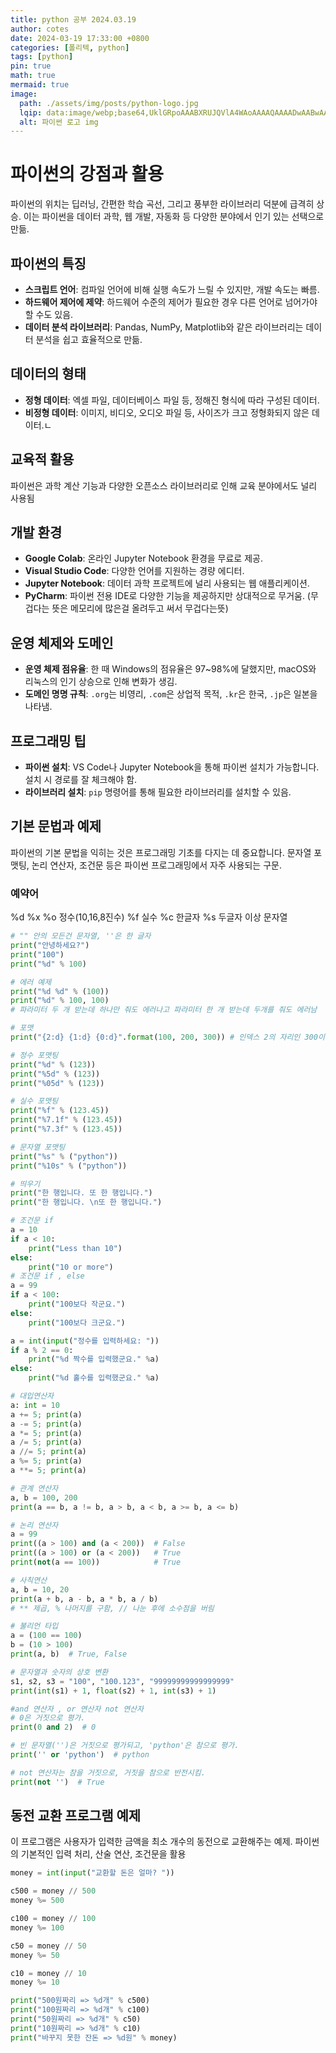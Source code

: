 ```yaml
---
title: python 공부 2024.03.19
author: cotes
date: 2024-03-19 17:33:00 +0800
categories: [폴리텍, python]
tags: [python]
pin: true
math: true
mermaid: true
image:
  path: ./assets/img/posts/python-logo.jpg
  lqip: data:image/webp;base64,UklGRpoAAABXRUJQVlA4WAoAAAAQAAAADwAABwAAQUxQSDIAAAARL0AmbZurmr57yyIiqE8oiG0bejIYEQTgqiDA9vqnsUSI6H+oAERp2HZ65qP/VIAWAFZQOCBCAAAA8AEAnQEqEAAIAAVAfCWkAALp8sF8rgRgAP7o9FDvMCkMde9PK7euH5M1m6VWoDXf2FkP3BqV0ZYbO6NA/VFIAAAA
  alt: 파이썬 로고 img 
---
```

# 파이썬의 강점과 활용

파이썬의 위치는 딥러닝, 간편한 학습 곡선, 그리고 풍부한 라이브러리 덕분에 급격히 상승. 이는 파이썬을 데이터 과학, 웹 개발, 자동화 등 다양한 분야에서 인기 있는 선택으로 만듦.

## 파이썬의 특징
- **스크립트 언어**: 컴파일 언어에 비해 실행 속도가 느릴 수 있지만, 개발 속도는 빠름.
- **하드웨어 제어에 제약**: 하드웨어 수준의 제어가 필요한 경우 다른 언어로 넘어가야 할 수도 있음.
- **데이터 분석 라이브러리**: Pandas, NumPy, Matplotlib와 같은 라이브러리는 데이터 분석을 쉽고 효율적으로 만듦.

## 데이터의 형태
- **정형 데이터**: 엑셀 파일, 데이터베이스 파일 등, 정해진 형식에 따라 구성된 데이터.
- **비정형 데이터**: 이미지, 비디오, 오디오 파일 등, 사이즈가 크고 정형화되지 않은 데이터.ㄴ

## 교육적 활용
파이썬은 과학 계산 기능과 다양한 오픈소스 라이브러리로 인해 교육 분야에서도 널리 사용됨

## 개발 환경
- **Google Colab**: 온라인 Jupyter Notebook 환경을 무료로 제공.
- **Visual Studio Code**: 다양한 언어를 지원하는 경량 에디터.
- **Jupyter Notebook**: 데이터 과학 프로젝트에 널리 사용되는 웹 애플리케이션.
- **PyCharm**: 파이썬 전용 IDE로 다양한 기능을 제공하지만 상대적으로 무거움. (무겁다는 뜻은 메모리에 많은걸 올려두고 써서 무겁다는뜻)

## 운영 체제와 도메인
- **운영 체제 점유율**: 한 때 Windows의 점유율은 97~98%에 달했지만, macOS와 리눅스의 인기 상승으로 인해 변화가 생김.
- **도메인 명명 규칙**: `.org`는 비영리, `.com`은 상업적 목적, `.kr`은 한국, `.jp`은 일본을 나타냄.

## 프로그래밍 팁
- **파이썬 설치**: VS Code나 Jupyter Notebook을 통해 파이썬 설치가 가능합니다. 설치 시 경로를 잘 체크해야 함.
- **라이브러리 설치**: `pip` 명령어를 통해 필요한 라이브러리를 설치할 수 있음.

## 기본 문법과 예제
파이썬의 기본 문법을 익히는 것은 프로그래밍 기초를 다지는 데 중요합니다. 문자열 포맷팅, 논리 연산자, 조건문 등은 파이썬 프로그래밍에서 자주 사용되는 구문.

### 예약어

%d %x %o 정수(10,16,8진수) 
%f 실수
%c 한글자
%s 두글자 이상 문자열

```python
# "" 안의 모든건 문자열, ''은 한 글자
print("안녕하세요?")
print("100")
print("%d" % 100)

# 에러 예제
print("%d %d" % (100))  
print("%d" % 100, 100)  
# 파라미터 두 개 받는데 하나만 줘도 에러나고 파라미터 한 개 받는데 두개를 줘도 에러남 

# 포맷
print("{2:d} {1:d} {0:d}".format(100, 200, 300)) # 인덱스 2의 자리인 300이 맨 처음에 오고 1의자리인 100이 2번째 이런식

# 정수 포맷팅
print("%d" % (123))
print("%5d" % (123))
print("%05d" % (123))

# 실수 포맷팅
print("%f" % (123.45))
print("%7.1f" % (123.45))
print("%7.3f" % (123.45))

# 문자열 포맷팅
print("%s" % ("python"))
print("%10s" % ("python"))

# 띄우기
print("한 행입니다. 또 한 행입니다.")
print("한 행입니다. \n또 한 행입니다.")

# 조건문 if
a = 10
if a < 10:
    print("Less than 10")
else:
    print("10 or more")
# 조건문 if , else
a = 99
if a < 100:
    print("100보다 작군요.")
else:
    print("100보다 크군요.")

a = int(input("정수를 입력하세요: "))
if a % 2 == 0:
    print("%d 짝수를 입력했군요." %a)
else:
    print("%d 홀수를 입력했군요." %a)

# 대입연산자
a: int = 10
a += 5; print(a)
a -= 5; print(a)
a *= 5; print(a)
a /= 5; print(a)
a //= 5; print(a)
a %= 5; print(a)
a **= 5; print(a)

# 관계 연산자
a, b = 100, 200
print(a == b, a != b, a > b, a < b, a >= b, a <= b)

# 논리 연산자
a = 99
print((a > 100) and (a < 200))  # False
print((a > 100) or (a < 200))   # True
print(not(a == 100))            # True

# 사칙연산
a, b = 10, 20
print(a + b, a - b, a * b, a / b)
# ** 제곱, % 나머지를 구함, // 나눈 후에 소수점을 버림

# 불리언 타입
a = (100 == 100)
b = (10 > 100)
print(a, b)  # True, False

# 문자열과 숫자의 상호 변환
s1, s2, s3 = "100", "100.123", "99999999999999999"
print(int(s1) + 1, float(s2) + 1, int(s3) + 1)

#and 연산자 , or 연산자 not 연산자
# 0은 거짓으로 평가.
print(0 and 2)  # 0

# 빈 문자열('')은 거짓으로 평가되고, 'python'은 참으로 평가.
print('' or 'python')  # python

# not 연산자는 참을 거짓으로, 거짓을 참으로 반전시킴.
print(not '')  # True

```

## 동전 교환 프로그램 예제

이 프로그램은 사용자가 입력한 금액을 최소 개수의 동전으로 교환해주는 예제. 파이썬의 기본적인 입력 처리, 산술 연산, 조건문을 활용

```python
money = int(input("교환할 돈은 얼마? "))

c500 = money // 500
money %= 500

c100 = money // 100
money %= 100

c50 = money // 50
money %= 50

c10 = money // 10
money %= 10

print("500원짜리 => %d개" % c500)
print("100원짜리 => %d개" % c100)
print("50원짜리 => %d개" % c50)
print("10원짜리 => %d개" % c10)
print("바꾸지 못한 잔돈 => %d원" % money)
```
